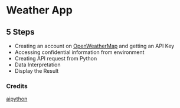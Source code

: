 # Weather App

## 5 Steps
- Creating an account on [OpenWeatherMap](https://openweathermap.org/) and getting an API Key
- Accessing confidential information from environment
- Creating API request from Python
- Data Interpretation
- Display the Result

### Credits
[aipython](https://www.youtube.com/watch?v=w-V1pMrGAjc)